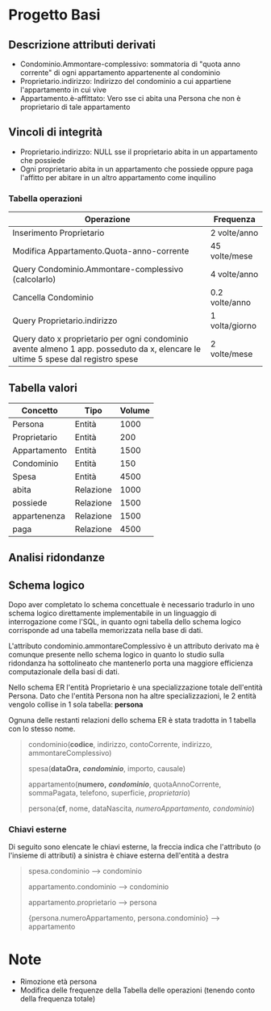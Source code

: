 # Progetto Basi

## Descrizione attributi derivati

- Condominio.Ammontare-complessivo: sommatoria di "quota anno corrente" di ogni appartamento appartenente al condominio
- Proprietario.indirizzo: Indirizzo del condominio a cui appartiene l'appartamento in cui vive
- Appartamento.è-affittato: Vero sse ci abita una Persona che non è proprietario di tale appartamento

## Vincoli di integrità

- Proprietario.indirizzo: NULL sse il proprietario abita in un appartamento che possiede
- Ogni proprietario abita in un appartamento che possiede oppure paga l'affitto per abitare in un altro appartamento come inquilino

### Tabella operazioni

| Operazione                                              | Frequenza                 |
|---------------------------------------------------------|---------------------------|
| Inserimento Proprietario                                | 2 volte/anno              |
| Modifica Appartamento.Quota-anno-corrente               | 45 volte/mese             |
| Query Condominio.Ammontare-complessivo (calcolarlo)     | 4 volte/anno              |
| Cancella Condominio                                     | 0.2 volte/anno            |
| Query Proprietario.indirizzo                            | 1 volta/giorno            |
| Query dato x proprietario per ogni condominio avente almeno 1 app. posseduto da x, elencare le ultime 5 spese dal registro spese | 2 volte/mese |

## Tabella valori

| Concetto     | Tipo      | Volume |
|--------------|-----------|--------|
| Persona      | Entità    | 1000   |
| Proprietario | Entità    | 200    |
| Appartamento | Entità    | 1500   |
| Condominio   | Entità    | 150    |
| Spesa        | Entità    | 4500   |
| abita        | Relazione | 1000   |
| possiede     | Relazione | 1500   |
| appartenenza | Relazione | 1500   |
| paga         | Relazione | 4500   |

## Analisi ridondanze

## Schema logico

Dopo aver completato lo schema concettuale è necessario tradurlo in uno schema logico
direttamente implementabile in un linguaggio di interrogazione come l'SQL, in quanto
ogni tabella dello schema logico corrisponde ad una tabella memorizzata nella base di dati.

L'attributo condominio.ammontareComplessivo è un attributo derivato ma è comunque presente nello schema logico
in quanto lo studio sulla ridondanza ha sottolineato che mantenerlo porta una maggiore efficienza computazionale della basi di dati.

Nello schema ER l'entità Proprietario è una specializzazione totale dell'entità Persona.
Dato che l'entità Persona non ha altre specializzazioni, le 2 entità vengolo collise in 1 sola tabella: **persona**

Ognuna delle restanti relazioni dello schema ER è stata tradotta in 1 tabella con lo stesso nome.

> condominio(**codice**, indirizzo, contoCorrente, indirizzo, ammontareComplessivo)
>
> spesa(**dataOra,** ***condominio***, importo, causale)
>
> appartamento(**numero,** ***condominio***, quotaAnnoCorrente, sommaPagata, telefono, superficie, *proprietario*)
>
> persona(**cf**, nome, dataNascita, *numeroAppartamento, condominio*)

### Chiavi esterne

Di seguito sono elencate le chiavi esterne, la freccia indica che l'attributo (o l'insieme di attributi)
a sinistra è chiave esterna dell'entità a destra

> spesa.condominio --\> condominio
>
> appartamento.condominio --\> condominio
>
> appartamento.proprietario --\> persona
>
> \{persona.numeroAppartamento, persona.condominio\} --\> appartamento

# Note

- Rimozione età persona
- Modifica delle frequenze della Tabella delle operazioni (tenendo conto della frequenza totale)
